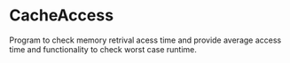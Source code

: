 # CacheAccess

Program to check memory retrival acess time and provide average access time and functionality to check worst case runtime. 
